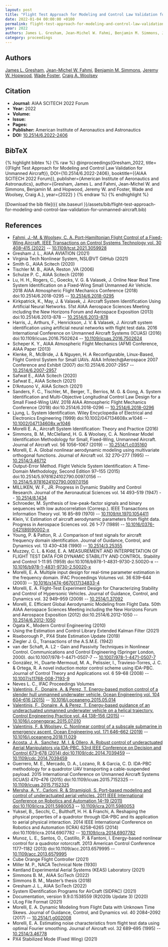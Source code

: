 ```yaml
---
layout: post
title: "Flight Test Approach for Modeling and Control Law Validation for Unmanned Aircraft"
date: 2022-01-04 00:00:00 +0100
permalink: flight-test-approach-for-modeling-and-control-law-validation-for-unmanned-aircraft
year: 2022
authors: James L. Gresham, Jean-Michel W. Fahmi, Benjamin M. Simmons, Jeremy W. Hopwood, Wade Foster, Craig A. Woolsey
category: proceedings
---
```

 
## Authors
[James L. Gresham](authors/james-l-gresham), [Jean-Michel W. Fahmi](authors/jean-michel-w-fahmi), [Benjamin M. Simmons](authors/benjamin-m-simmons), [Jeremy W. Hopwood](authors/jeremy-w-hopwood), [Wade Foster](authors/wade-foster), [Craig A. Woolsey](authors/craig-a-woolsey)
 
## Citation
- **Journal:** AIAA SCITECH 2022 Forum
- **Year:** 2022
- **Volume:** 
- **Issue:** 
- **Pages:** 
- **Publisher:** American Institute of Aeronautics and Astronautics
- **DOI:** [10.2514/6.2022-2406](https://doi.org/10.2514/6.2022-2406)
 
## BibTeX
{% highlight bibtex %}
{% raw %}
@inproceedings{Gresham_2022,
  title={{Flight Test Approach for Modeling and Control Law Validation for Unmanned Aircraft}},
  DOI={10.2514/6.2022-2406},
  booktitle={{AIAA SCITECH 2022 Forum}},
  publisher={American Institute of Aeronautics and Astronautics},
  author={Gresham, James L. and Fahmi, Jean-Michel W. and Simmons, Benjamin M. and Hopwood, Jeremy W. and Foster, Wade and Woolsey, Craig A.},
  year={2022}
}
{% endraw %}
{% endhighlight %}
 
[Download the bib file]({{ site.baseurl }}/assets/bib/flight-test-approach-for-modeling-and-control-law-validation-for-unmanned-aircraft.bib)
 
## References
- [Fahmi, J.-M. & Woolsey, C. A. Port-Hamiltonian Flight Control of a Fixed-Wing Aircraft. IEEE Transactions on Control Systems Technology vol. 30 408–415 (2022)](port-hamiltonian-flight-control-of-a-fixed-wing-aircraft) -- [10.1109/tcst.2021.3059928](https://doi.org/10.1109/tcst.2021.3059928)
- Gresham J. L., AIAA AVIATION (2021)
- Virginia Tech Nonlinear System, NSL@VT GitHub (2021)
- Smith G., AIAA Scitech (2020)
- Tischler M. B., AIAA, Reston ,VA (2006)
- Schulze P. C., AIAA Scitech (2019)
- Lu, H. H., Rogers, C., Goecks, V. G. & Valasek, J. Online Near Real Time System Identification on a Fixed-Wing Small Unmanned Air Vehicle. 2018 AIAA Atmospheric Flight Mechanics Conference (2018) doi:10.2514/6.2018-0295 -- [10.2514/6.2018-0295](https://doi.org/10.2514/6.2018-0295)
- Kirkpatrick, K., May, J. & Valasek, J. Aircraft System Identification Using Artificial Neural Networks. 51st AIAA Aerospace Sciences Meeting including the New Horizons Forum and Aerospace Exposition (2013) doi:10.2514/6.2013-878 -- [10.2514/6.2013-878](https://doi.org/10.2514/6.2013-878)
- Harris, J., Arthurs, F., Henrickson, J. V. & Valasek, J. Aircraft system identification using artificial neural networks with flight test data. 2016 International Conference on Unmanned Aircraft Systems (ICUAS) (2016) doi:10.1109/icuas.2016.7502624 -- [10.1109/icuas.2016.7502624](https://doi.org/10.1109/icuas.2016.7502624)
- Scheper K. Y., AIAA Atmospheric Flight Mechanics (AFM) Conference, AIAA Paper (2013)
- Klenke, R., McBride, J. & Nguyen, H. A Reconfigurable, Linux-Based, Flight Control System for Small UAVs. AIAA Infotech@Aerospace 2007 Conference and Exhibit (2007) doi:10.2514/6.2007-2957 -- [10.2514/6.2007-2957](https://doi.org/10.2514/6.2007-2957)
- Safwat E., AIAA Scitech (2020)
- Safwat E., AIAA Scitech (2021)
- D’Antuono V., AIAA Scitech (2021)
- Sanders, F. C., Tischler, M., Berger, T., Berrios, M. G. & Gong, A. System Identification and Multi-Objective Longitudinal Control Law Design for a Small Fixed-Wing UAV. 2018 AIAA Atmospheric Flight Mechanics Conference (2018) doi:10.2514/6.2018-0296 -- [10.2514/6.2018-0296](https://doi.org/10.2514/6.2018-0296)
- Ljung, L. System Identification. Wiley Encyclopedia of Electrical and Electronics Engineering (1999) doi:10.1002/047134608x.w1046 -- [10.1002/047134608x.w1046](https://doi.org/10.1002/047134608x.w1046)
- Morelli E. A., Aircraft System Identification: Theory and Practice (2016)
- Simmons, B. M., McClelland, H. G. & Woolsey, C. A. Nonlinear Model Identification Methodology for Small, Fixed-Wing, Unmanned Aircraft. Journal of Aircraft vol. 56 1056–1067 (2019) -- [10.2514/1.c035160](https://doi.org/10.2514/1.c035160)
- Morelli, E. A. Global nonlinear aerodynamic modeling using multivariate orthogonal functions. Journal of Aircraft vol. 32 270–277 (1995) -- [10.2514/3.46712](https://doi.org/10.2514/3.46712)
- Output-Error Method. Flight Vehicle System Identification: A Time-Domain Methodology, Second Edition 97–155 (2015) doi:10.2514/5.9781624102790.0097.0156 -- [10.2514/5.9781624102790.0097.0156](https://doi.org/10.2514/5.9781624102790.0097.0156)
- MILLIKEN, W. F., JR. Progress in Dynamic Stability and Control Research. Journal of the Aeronautical Sciences vol. 14 493–519 (1947) -- [10.2514/8.1434](https://doi.org/10.2514/8.1434)
- Schroeder, M. Synthesis of low-peak-factor signals and binary sequences with low autocorrelation (Corresp.). IEEE Transactions on Information Theory vol. 16 85–89 (1970) -- [10.1109/tit.1970.1054411](https://doi.org/10.1109/tit.1970.1054411)
- Klein, V. Estimation of aircraft aerodynamic parameters from flight data. Progress in Aerospace Sciences vol. 26 1–77 (1989) -- [10.1016/0376-0421(89)90002-x](https://doi.org/10.1016/0376-0421(89)90002-x)
- Young, P. & Patton, R. J. Comparison of test signals for aircraft frequency domain identification. Journal of Guidance, Control, and Dynamics vol. 13 430–438 (1990) -- [10.2514/3.25355](https://doi.org/10.2514/3.25355)
- Muzzey, C. L. & Kidd, E. A. MEASUREMENT AND INTERPRETATION OF FLIGHT TEST DATA FOR DYNAMIC STABILITY AND CONTROL. Stability and Control 1-11:95 (1959) doi:10.1016/b978-1-4831-9730-2.50020-x -- [10.1016/b978-1-4831-9730-2.50020-x](https://doi.org/10.1016/b978-1-4831-9730-2.50020-x)
- Morelli, E. A. Multiple input design for real-time parameter estimation in the frequency domain. IFAC Proceedings Volumes vol. 36 639–644 (2003) -- [10.1016/s1474-6670(17)34833-4](https://doi.org/10.1016/s1474-6670(17)34833-4)
- Morelli, E. A. Flight-Test Experiment Design for Characterizing Stability and Control of Hypersonic Vehicles. Journal of Guidance, Control, and Dynamics vol. 32 949–959 (2009) -- [10.2514/1.37092](https://doi.org/10.2514/1.37092)
- Morelli, E. Efficient Global Aerodynamic Modeling from Flight Data. 50th AIAA Aerospace Sciences Meeting including the New Horizons Forum and Aerospace Exposition (2012) doi:10.2514/6.2012-1050 -- [10.2514/6.2012-1050](https://doi.org/10.2514/6.2012-1050)
- Ogata K., Modern Control Engineering (2010)
- Using the Estimation and Control Library Extended Kalman Filter (2021)
- Riseborough P., PX4 State Estimation Update (2019)
- Ziegler J. G., Transactions of the A.S.M.E. (1942)
- van der Schaft, A. L2 - Gain and Passivity Techniques in Nonlinear Control. Communications and Control Engineering (Springer London, 2000). doi:10.1007/978-1-4471-0507-7 -- [10.1007/978-1-4471-0507-7](https://doi.org/10.1007/978-1-4471-0507-7)
- González, H., Duarte-Mermoud, M. A., Pelissier, I., Travieso-Torres, J. C. & Ortega, R. A novel induction motor control scheme using IDA-PBC. Journal of Control Theory and Applications vol. 6 59–68 (2008) -- [10.1007/s11768-008-7193-9](https://doi.org/10.1007/s11768-008-7193-9)
- Neves L. C., IFAC Proceedings Volumes
- [Valentinis, F., Donaire, A. & Perez, T. Energy-based motion control of a slender hull unmanned underwater vehicle. Ocean Engineering vol. 104 604–616 (2015)](energy-based-motion-control-of-a-slender-hull-unmanned-underwater-vehicle) -- [10.1016/j.oceaneng.2015.05.014](https://doi.org/10.1016/j.oceaneng.2015.05.014)
- [Valentinis, F., Donaire, A. & Perez, T. Energy-based guidance of an underactuated unmanned underwater vehicle on a helical trajectory. Control Engineering Practice vol. 44 138–156 (2015)](energy-based-guidance-of-an-underactuated-unmanned-underwater-vehicle-on-a-helical-trajectory) -- [10.1016/j.conengprac.2015.07.010](https://doi.org/10.1016/j.conengprac.2015.07.010)
- [Valentinis, F. & Woolsey, C. Nonlinear control of a subscale submarine in emergency ascent. Ocean Engineering vol. 171 646–662 (2019)](nonlinear-control-of-a-subscale-submarine-in-emergency-ascent) -- [10.1016/j.oceaneng.2018.11.029](https://doi.org/10.1016/j.oceaneng.2018.11.029)
- [Acosta, J. A., Sanchez, M. I. & Ollero, A. Robust control of underactuated Aerial Manipulators via IDA-PBC. 53rd IEEE Conference on Decision and Control 673–678 (2014) doi:10.1109/cdc.2014.7039459](robust-control-of-underactuated-aerial-manipulators-via-ida-pbc) -- [10.1109/cdc.2014.7039459](https://doi.org/10.1109/cdc.2014.7039459)
- Guerrero, M. E., Mercado, D. A., Lozano, R. & Garcia, C. D. IDA-PBC methodology for a quadrotor UAV transporting a cable-suspended payload. 2015 International Conference on Unmanned Aircraft Systems (ICUAS) 470–476 (2015) doi:10.1109/icuas.2015.7152325 -- [10.1109/icuas.2015.7152325](https://doi.org/10.1109/icuas.2015.7152325)
- [Mersha, A. Y., Carloni, R. & Stramigioli, S. Port-based modeling and control of underactuated aerial vehicles. 2011 IEEE International Conference on Robotics and Automation 14–19 (2011) doi:10.1109/icra.2011.5980053](port-based-modeling-and-control-of-underactuated-aerial-vehicles) -- [10.1109/icra.2011.5980053](https://doi.org/10.1109/icra.2011.5980053)
- Yuksel, B., Secchi, C., Bulthoff, H. H. & Franchi, A. Reshaping the physical properties of a quadrotor through IDA-PBC and its application to aerial physical interaction. 2014 IEEE International Conference on Robotics and Automation (ICRA) 6258–6265 (2014) doi:10.1109/icra.2014.6907782 -- [10.1109/icra.2014.6907782](https://doi.org/10.1109/icra.2014.6907782)
- Munoz, L. E., Santos, O., Castillo, P. & Fantoni, I. Energy-based nonlinear control for a quadrotor rotorcraft. 2013 American Control Conference 1177–1182 (2013) doi:10.1109/acc.2013.6579995 -- [10.1109/acc.2013.6579995](https://doi.org/10.1109/acc.2013.6579995)
- Cube Orange Flight Controller (2021)
- Miller M. P., NACA Technical Note (1930)
- Kentland Experimental Aerial Systems (KEAS) Laboratory (2021)
- Simmons B. M., AIAA SciTech (2022)
- Simmons B. M., Master’s thesis (2018)
- Gresham J. L., AIAA SciTech (2022)
- System IDentification Programs for AirCraft (SIDPAC) (2021)
- Documentation, version 9.9.0.1538559 (R2020b Update 3) (2020)
- ULog File Format (2021)
- Morelli, E. A. Dynamic Modeling from Flight Data with Unknown Time Skews. Journal of Guidance, Control, and Dynamics vol. 40 2084–2092 (2017) -- [10.2514/1.g002008](https://doi.org/10.2514/1.g002008)
- Morelli, E. A. Estimating noise characteristics from flight test data using optimal Fourier smoothing. Journal of Aircraft vol. 32 689–695 (1995) -- [10.2514/3.46778](https://doi.org/10.2514/3.46778)
- PX4 Stabilized Mode (Fixed Wing) (2021)


